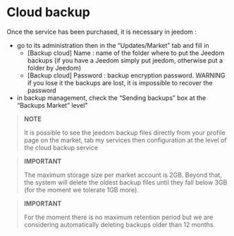 # Cloud backup

Once the service has been purchased, it is necessary in jeedom : 

- go to its administration then in the “Updates/Market” tab and fill in
  - [Backup cloud] Name : name of the folder where to put the Jeedom backups (if you have a Jeedom simply put jeedom, otherwise put a folder by Jeedom)
  - [Backup cloud] Password : backup encryption password. WARNING if you lose it the backups are lost, it is impossible to recover the password
- in backup management, check the “Sending backups” box at the “Backups Market” level"

>**NOTE**
>
>It is possible to see the jeedom backup files directly from your profile page on the market, tab my services then configuration at the level of the cloud backup service

>**IMPORTANT**
>
>The maximum storage size per market account is 2GB. Beyond that, the system will delete the oldest backup files until they fall below 3GB (for the moment we tolerate 1GB more).

>**IMPORTANT**
>
>For the moment there is no maximum retention period but we are considering automatically deleting backups older than 12 months.
